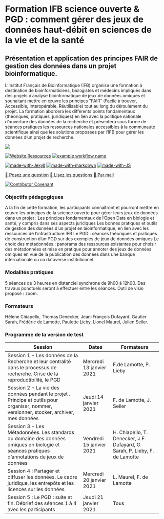 # Formation IFB science ouverte & PGD : comment gérer des jeux de données haut-débit en sciences de la vie et de la santé
## Présentation et application des principes FAIR de gestion des données dans un projet bioinformatique.

L’Institut Français de Bioinformatique (IFB) organise une formation à destination de bioinformaticiens, biologistes et médecins impliqués dans des projets d’analyse bioinformatique de jeux de données omiques et souhaitant mettre en œuvre les principes "FAIR" (Facile à trouver, Accessible, Interopérable, Réutilisable) tout au long du déroulement du projet. La formation abordera les différents points fondamentaux (théoriques, pratiques, juridiques) en lien avec la politique nationale d’ouverture des données de la recherche et présentera sous forme de séances pratiques les ressources nationales accessibles à la communauté scientifique ainsi que les solutions proposées par l’IFB pour gérer les données d’un projet de recherche.

[![](https://img.shields.io/badge/LICENCE-GNU--Affero-brightgreen.svg)](https://github.com/IFB-ElixirFr/IFB-FAIR-data-training/blob/main/LICENSE) 

[![Website Ressources](https://img.shields.io/website-up-down-green-red/http/shields.io.svg)](https://ifb-elixirfr.github.io/IFB-FAIR-data-training/)
[![example workflow name](https://github.com/IFB-ElixirFr/IFB-FAIR-data-training/workflows/Build%20and%20deploy%20Jekyll%20site%20to%20GitHub%20Pages/badge.svg)](https://ifb-elixirfr.github.io/IFB-FAIR-data-training/)

[![made-with-Jekyll](https://img.shields.io/badge/Made%20with-Jekyll-1f425f.svg)](https://jekyllrb.com/)
[![made-with-markdown](https://img.shields.io/badge/Made%20with-Markdown-1f425f.svg)](https://github.com/adam-p/markdown-here/wiki/Markdown-Cheatsheet)
[![made-with-JS](https://img.shields.io/badge/Made%20with-JS-1f425f.svg)](https://developer.mozilla.org/fr/docs/Web/JavaScript)

[:speech_balloon: Posez une question](https://github.com/IFB-ElixirFr/IFB-FAIR-data-training/discussions/new)
[:book: Lisez les questions](https://github.com/IFB-ElixirFr/IFB-FAIR-data-training/discussions?discussions_q=sort%3Atop)
[:e-mail: Par mail](mailto:thomas.denecker@gfrance-bioinformatique.fr)

[![Contributor Covenant](https://img.shields.io/badge/Contributor%20Covenant-v2.0%20adopted-ff69b4.svg)](code_of_conduct.md)

### Objectifs pédagogiques

A la fin de cette formation, les participants connaîtront et pourront mettre en œuvre les principes de la science ouverte pour gérer leurs jeux de données dans un projet :
Les principes fondamentaux de l’Open Data en biologie et santé, y compris dans ses aspects juridiques
Les bonnes pratiques et outils de gestion des données d’un projet en bioinformatique, en lien avec les ressources de l’infrastructure IFB
Le PGD : séances théoriques et pratiques de construction d’un PGD sur des exemples de jeux de données omiques 
Le choix des métadonnées : panorama des ressources existantes pour choisir des métadonnées et mise en pratique pour annoter des jeux de données omiques en vue de la publication des données dans une banque internationale ou un dataverse institutionnel.

### Modalités pratiques

5 séances de 3 heures en distanciel synchrone de 9h00 à 12h00. Des travaux ponctuels seront à effectuer entre les séances.
Outil de visio proposé : zoom.

### Formateurs

Hélène Chiapello, Thomas Denecker, Jean-François Dufayard, Gautier Sarah, Frédéric de Lamotte, Paulette Lieby, Lionel Maurel, Julien Seiler.

### Programme de la version de test

| Session  | Dates    | Formateurs   |
| -------- | -------- | ------------ |
| Session 1 - Les données de la Recherche et leur centralité dans le processus de recherche. Crise de la reproductibilité, le PGD             | Mercredi 13 janvier 2021 | F.de Lamotte, P. Lieby |
| Session 2 - La vie des données pendant le projet . Principe et outils pour organiser, nommer, versionner, stocker, archiver, mes données    | Jeudi 14 janvier 2021    | F. de Lamotte, J. Seiler |
| Session 3 - Les Métadonnées. Les standards du domaine des données omiques en biologie et séances pratiques d’annotations de jeux de données | Vendredi 15 janvier 2021 | H. Chiapello, T. Denecker, J.F. Dufayard,  G. Sarah, P. Lieby, F. de Lamotte |
| Session 4 : Partager et diffuser les données. Le cadre juridique, les entrepôts et les licences sur les données | Mercredi 20 janvier 2021 | L. Maurel, F. de Lamotte |
| Session 5 : Le PGD : suite et fin. Débrief des séances 1 à 4 avec les participants | Jeudi 21 janvier 2021 | Tous |

